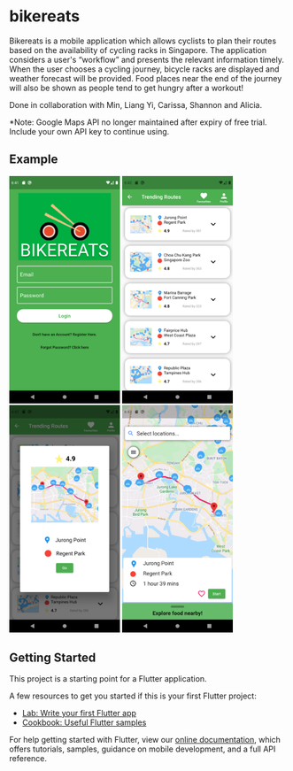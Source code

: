# bikereats

Bikereats is a mobile application which allows cyclists to plan their routes based on the availability of cycling racks in Singapore. The application considers a user's “workflow” and presents the relevant information timely. When the user chooses a cycling journey, bicycle racks are displayed and weather forecast will be provided. Food places near the end of the journey will also be shown as people tend to get hungry after a workout!

Done in collaboration with Min, Liang Yi, Carissa, Shannon and Alicia.

*Note: Google Maps API no longer maintained after expiry of free trial. Include your own API key to continue using.

## Example
<img src="images/login.png" width="200"> <img src="images/trending.png" width="200"> <img src="images/routeinfo.png" width="200"> <img src="images/directions.png" width="200"> 

## Getting Started

This project is a starting point for a Flutter application.

A few resources to get you started if this is your first Flutter project:

- [Lab: Write your first Flutter app](https://flutter.dev/docs/get-started/codelab)
- [Cookbook: Useful Flutter samples](https://flutter.dev/docs/cookbook)

For help getting started with Flutter, view our
[online documentation](https://flutter.dev/docs), which offers tutorials,
samples, guidance on mobile development, and a full API reference.
